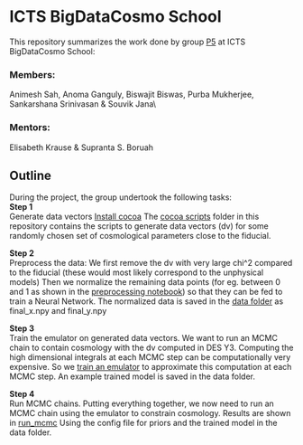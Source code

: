 # ICTS BigDataCosmo School

This repository summarizes the work done by group [P5](https://www.icts.res.in/sites/default/files/seminar%20doc%20files/Project%205.pdf)  at ICTS BigDataCosmo School:

### Members:
Animesh Sah, Anoma Ganguly, Biswajit Biswas, Purba Mukherjee, Sankarshana Srinivasan & Souvik Jana\
### Mentors:
Elisabeth Krause & Supranta S. Boruah

## Outline
During the project, the group undertook the following tasks:\
**Step 1**\
Generate data vectors
[Install cocoa](https://docs.google.com/document/d/1n7iJJnyID-e7expuR-ebINyCVnE-cKrZh8D-L2wjulk/edit)
The [cocoa scripts](https://github.com/b-biswas/icts_school_scripts/tree/main/cocoa%20scripts) folder in this repository contains the scripts to generate data vectors (dv) for some randomly chosen set of cosmological parameters close to the fiducial. 

**Step 2**\
Preprocess the data: 
We first remove the dv with very large chi^2 compared to the fiducial (these would most likely correspond to the unphysical models) 
Then we normalize the remaining data points (for eg. between 0 and 1 as shown in the [preprocessing notebook](https://github.com/b-biswas/icts_school_scripts/blob/main/notebooks/process_training_data.ipynb)) so that they can be fed to train a Neural Network.
The normalized data is saved in the [data folder](https://github.com/b-biswas/icts_school_scripts/tree/main/data) as final_x.npy and final_y.npy

**Step 3**\
Train the emulator on generated data vectors. 
We want to run an MCMC chain to contain cosmology with the dv computed in DES Y3. 
Computing the high dimensional integrals at each MCMC step can be computationally very expensive.
So we [train an emulator](https://github.com/b-biswas/icts_school_scripts/blob/main/notebooks/training_notebook.ipynb) to approximate this computation at each MCMC step. 
An example trained model is saved in the data folder.

**Step 4**\
Run MCMC chains. 
Putting everything together, we now need to run an MCMC chain using the emulator to constrain cosmology.
Results are shown in [run_mcmc](https://github.com/b-biswas/icts_school_scripts/blob/main/notebooks/run_mcmc.ipynb)
Using the config file for priors and the trained model in the data folder.

